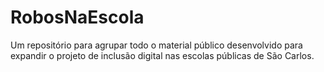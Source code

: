 # RobosNaEscola
Um repositório para agrupar todo o material público desenvolvido para expandir o projeto de inclusão digital nas escolas públicas de São Carlos.
